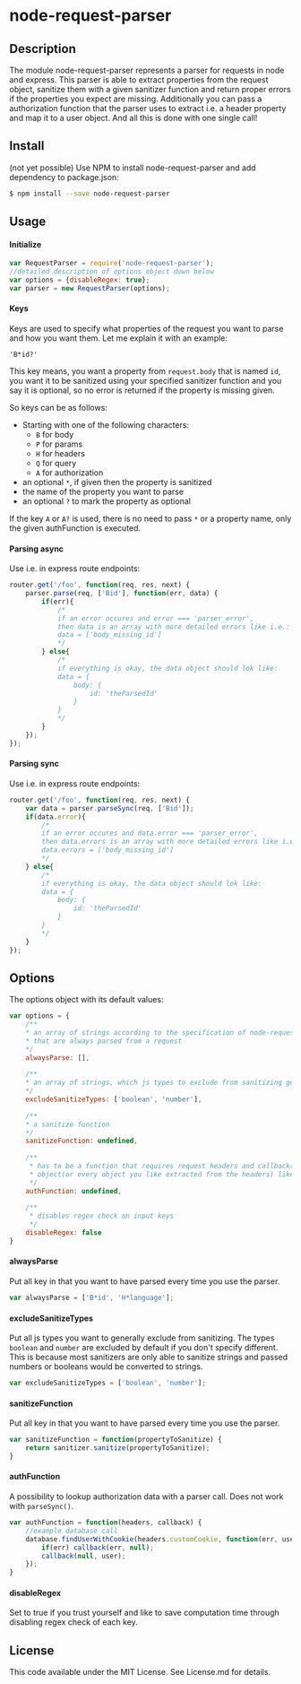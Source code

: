 # node-request-parser

## Description
The module node-request-parser represents a parser for requests in node and express.
This parser is able to extract properties from the request object, sanitize them with
a given sanitizer function and return proper errors if the properties you expect are missing.
Additionally you can pass a authorization function that the parser uses to extract i.e.
a header property and map it to a user object. And all this is done with one single call!

## Install
(not yet possible) Use NPM to install node-request-parser and add dependency to package.json:
```bash
$ npm install --save node-request-parser
```

## Usage
#### Initialize
```js
var RequestParser = require('node-request-parser');
//detailed description of options object down below
var options = {disableRegex: true};
var parser = new RequestParser(options);
```

#### Keys
Keys are used to specify what properties of the request you want to parse and how you want them.
Let me explain it with an example:

`'B*id?'`

This key means, you want a property from `request.body` that is named `id`, you want it to be
sanitized using your specified sanitizer function and you say it is optional, so no error is
returned if the property is missing given.

So keys can be as follows:
* Starting with one of the following characters:
    * `B` for body
    * `P` for params
    * `H` for headers
    * `Q` for query
    * `A` for authorization
* an optional `*`, if given then the property is sanitized
* the name of the property you want to parse
* an optional `?` to mark the property as optional

If the key `A` or `A?` is used, there is no need to pass
`*` or a property name, only the given authFunction is executed.

#### Parsing async
Use i.e. in express route endpoints:
```js
router.get('/foo', function(req, res, next) {
    parser.parse(req, ['Bid'], function(err, data) {
        if(err){
            /*
            if an error occures and error === 'parser_error',
            then data is an array with more detailed errors like i.e.:
            data = ['body_missing_id']
            */
        } else{
            /*
            if everything is okay, the data object should lok like:
            data = {
                body: {
                    id: 'theParsedId'
                }
            }
            */
        }
    });
});
```

#### Parsing sync
Use i.e. in express route endpoints:
```js
router.get('/foo', function(req, res, next) {
    var data = parser.parseSync(req, ['Bid']);
    if(data.error){
        /*
        if an error occures and data.error === 'parser_error',
        then data.errors is an array with more detailed errors like i.e.:
        data.errors = ['body_missing_id']
        */
    } else{
        /*
        if everything is okay, the data object should lok like:
        data = {
            body: {
                id: 'theParsedId'
            }
        }
        */
    }
});
```

## Options
The options object with its default values:
```js
var options = {
    /**
    * an array of strings according to the specification of node-request-parser,
    * that are always parsed from a request
    */
    alwaysParse: [],
    
    /**
    * an array of strings, which js types to exclude from sanitizing generally
    */
    excludeSanitizeTypes: ['boolean', 'number'],
    
    /**
    * a sanitize function
    */
    sanitizeFunction: undefined,
    
    /**
     * has to be a function that requires request headers and callback(err, user) and then returns user
     * object(or every object you like extracted from the headers) like getUserFromRequest(headers, callback)
     */
    authFunction: undefined,
    
    /**
     * disables regex check on input keys
     */
    disableRegex: false
}
```

#### alwaysParse
Put all key in that you want to have parsed every time you use the parser.
```js
var alwaysParse = ['B*id', 'H*language'];
```

#### excludeSanitizeTypes
Put all js types you want to generally exclude from sanitizing.
The types `boolean` and `number` are excluded by default if
you don't specify different. This is because most sanitizers
are only able to sanitize strings and passed numbers or
booleans would be converted to strings.
```js
var excludeSanitizeTypes = ['boolean', 'number'];
```

#### sanitizeFunction
Put all key in that you want to have parsed every time you use the parser.
```js
var sanitizeFunction = function(propertyToSanitize) {
    return sanitizer.sanitize(propertyToSanitize);
}
```

#### authFunction
A possibility to lookup authorization data with a
parser call. Does not work with `parseSync()`.
```js
var authFunction = function(headers, callback) {
    //example database call
    database.findUserWithCookie(headers.customCookie, function(err, user) {
        if(err) callback(err, null);
        callback(null, user);
    });
}
```

#### disableRegex
Set to true if you trust yourself and like to save
computation time through disabling regex check of each key.

## License
This code available under the MIT License.
See License.md for details.